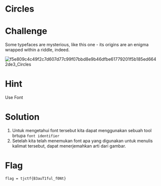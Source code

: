 # Circles

# Challenge

Some typefaces are mysterious, like this one - its origins are an enigma wrapped within a riddle, indeed.

![f5e809c4c49f2c7d607d77c99f07bbd8e9b46dfbe61779201f5b185ed6642de3_Circles](https://user-images.githubusercontent.com/55181778/83011565-4a1f3180-a044-11ea-87b1-e655b2c336f3.png)

# Hint
Use Font

# Solution

1. Untuk mengetahui font tersebut kita dapat menggunakan sebuah tool brtupa ```font identifier```
2. Setelah kita telah menemukan font apa yang digunakan untuk menulis kalimat tersebut, dapat menerjemahkan arti dari gambar. 

# Flag
```
flag = tjctf{B3auT1ful_f0Nt}
```

